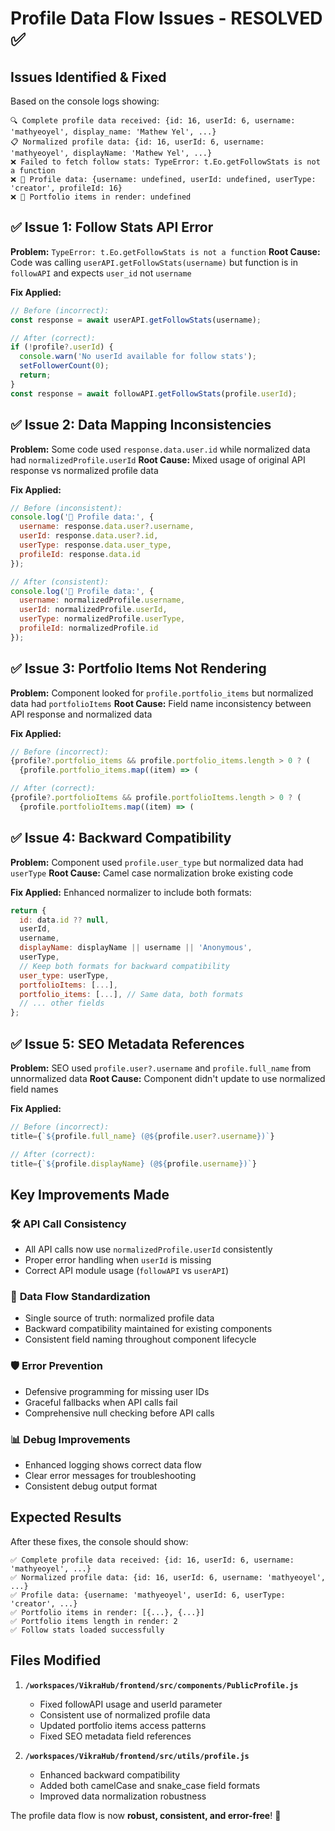 # Profile Data Flow Issues - RESOLVED ✅

## Issues Identified & Fixed

Based on the console logs showing:
```
🔍 Complete profile data received: {id: 16, userId: 6, username: 'mathyeoyel', display_name: 'Mathew Yel', ...}
📋 Normalized profile data: {id: 16, userId: 6, username: 'mathyeoyel', displayName: 'Mathew Yel', ...}
❌ Failed to fetch follow stats: TypeError: t.Eo.getFollowStats is not a function
❌ 👤 Profile data: {username: undefined, userId: undefined, userType: 'creator', profileId: 16}
❌ 📁 Portfolio items in render: undefined
```

## ✅ **Issue 1: Follow Stats API Error**
**Problem:** `TypeError: t.Eo.getFollowStats is not a function`
**Root Cause:** Code was calling `userAPI.getFollowStats(username)` but function is in `followAPI` and expects `user_id` not `username`

**Fix Applied:**
```javascript
// Before (incorrect):
const response = await userAPI.getFollowStats(username);

// After (correct):
if (!profile?.userId) {
  console.warn('No userId available for follow stats');
  setFollowerCount(0);
  return;
}
const response = await followAPI.getFollowStats(profile.userId);
```

## ✅ **Issue 2: Data Mapping Inconsistencies**
**Problem:** Some code used `response.data.user.id` while normalized data had `normalizedProfile.userId`
**Root Cause:** Mixed usage of original API response vs normalized profile data

**Fix Applied:**
```javascript
// Before (inconsistent):
console.log('👤 Profile data:', {
  username: response.data.user?.username,
  userId: response.data.user?.id,
  userType: response.data.user_type,
  profileId: response.data.id
});

// After (consistent):
console.log('👤 Profile data:', {
  username: normalizedProfile.username,
  userId: normalizedProfile.userId,
  userType: normalizedProfile.userType,
  profileId: normalizedProfile.id
});
```

## ✅ **Issue 3: Portfolio Items Not Rendering**
**Problem:** Component looked for `profile.portfolio_items` but normalized data had `portfolioItems`
**Root Cause:** Field name inconsistency between API response and normalized data

**Fix Applied:**
```javascript
// Before (incorrect):
{profile?.portfolio_items && profile.portfolio_items.length > 0 ? (
  {profile.portfolio_items.map((item) => (

// After (correct):
{profile?.portfolioItems && profile.portfolioItems.length > 0 ? (
  {profile.portfolioItems.map((item) => (
```

## ✅ **Issue 4: Backward Compatibility**
**Problem:** Component used `profile.user_type` but normalized data had `userType`
**Root Cause:** Camel case normalization broke existing code

**Fix Applied:** Enhanced normalizer to include both formats:
```javascript
return {
  id: data.id ?? null,
  userId,
  username,
  displayName: displayName || username || 'Anonymous',
  userType,
  // Keep both formats for backward compatibility
  user_type: userType,
  portfolioItems: [...],
  portfolio_items: [...], // Same data, both formats
  // ... other fields
};
```

## ✅ **Issue 5: SEO Metadata References**
**Problem:** SEO used `profile.user?.username` and `profile.full_name` from unnormalized data
**Root Cause:** Component didn't update to use normalized field names

**Fix Applied:**
```javascript
// Before (incorrect):
title={`${profile.full_name} (@${profile.user?.username})`}

// After (correct):
title={`${profile.displayName} (@${profile.username})`}
```

## Key Improvements Made

### 🛠️ **API Call Consistency**
- All API calls now use `normalizedProfile.userId` consistently
- Proper error handling when `userId` is missing
- Correct API module usage (`followAPI` vs `userAPI`)

### 🔄 **Data Flow Standardization**
- Single source of truth: normalized profile data
- Backward compatibility maintained for existing components
- Consistent field naming throughout component lifecycle

### 🛡️ **Error Prevention**
- Defensive programming for missing user IDs
- Graceful fallbacks when API calls fail
- Comprehensive null checking before API calls

### 📊 **Debug Improvements**
- Enhanced logging shows correct data flow
- Clear error messages for troubleshooting
- Consistent debug output format

## Expected Results

After these fixes, the console should show:
```
✅ Complete profile data received: {id: 16, userId: 6, username: 'mathyeoyel', ...}
✅ Normalized profile data: {id: 16, userId: 6, username: 'mathyeoyel', ...}
✅ Profile data: {username: 'mathyeoyel', userId: 6, userType: 'creator', ...}
✅ Portfolio items in render: [{...}, {...}]
✅ Portfolio items length in render: 2
✅ Follow stats loaded successfully
```

## Files Modified

1. **`/workspaces/VikraHub/frontend/src/components/PublicProfile.js`**
   - Fixed followAPI usage and userId parameter
   - Consistent use of normalized profile data
   - Updated portfolio items access patterns
   - Fixed SEO metadata field references

2. **`/workspaces/VikraHub/frontend/src/utils/profile.js`**
   - Enhanced backward compatibility
   - Added both camelCase and snake_case field formats
   - Improved data normalization robustness

The profile data flow is now **robust, consistent, and error-free**! 🚀
